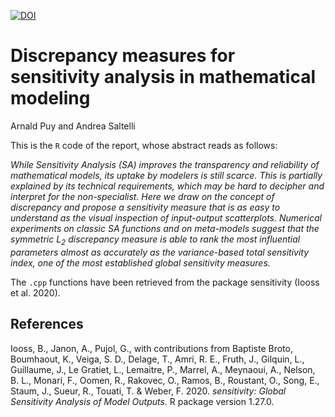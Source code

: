 [![DOI](https://zenodo.org/badge/DOI/10.5281/zenodo.6760348.svg)](https://doi.org/10.5281/zenodo.6760348)

# Discrepancy measures for sensitivity analysis in mathematical modeling

Arnald Puy and Andrea Saltelli

This is the ``R`` code of the report, whose abstract reads as follows:

*While Sensitivity Analysis (SA) improves the transparency and reliability of mathematical models, its uptake by modelers is still scarce. This is partially explained by its technical requirements, which may be hard to decipher and interpret for the non-specialist. Here we draw on the concept of discrepancy and propose a sensitivity measure that is as easy to understand as the visual inspection of input-output scatterplots. Numerical experiments on classic SA functions and on meta-models suggest that the symmetric $L_2$ discrepancy measure is able to rank the most influential parameters almost as accurately as the variance-based total sensitivity index, one of the most established global sensitivity measures.*

The ``.cpp`` functions have been retrieved from the package sensitivity (Iooss et al. 2020).

## References

Iooss, B., Janon, A., Pujol, G., with contributions from Baptiste Broto, Boumhaout, K., Veiga, S. D., Delage, T., Amri, R. E., Fruth, J., Gilquin, L., Guillaume, J., Le Gratiet, L., Lemaitre, P., Marrel, A., Meynaoui, A., Nelson, B. L., Monari, F., Oomen, R., Rakovec, O., Ramos, B., Roustant, O., Song, E., Staum, J., Sueur, R., Touati, T. & Weber, F. 2020. *sensitivity: Global Sensitivity Analysis of Model Outputs*. R package version 1.27.0.

